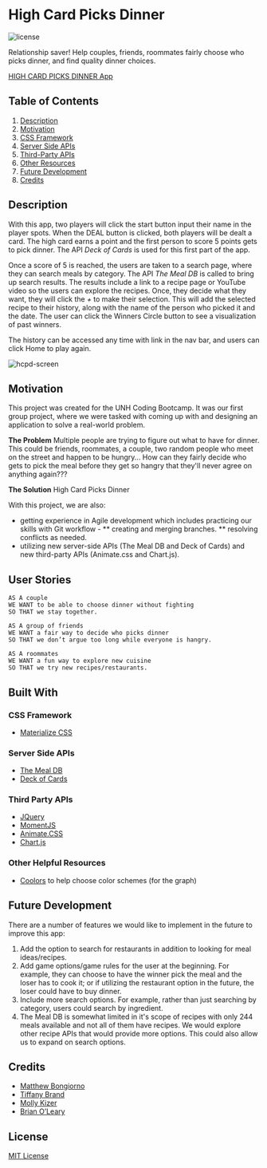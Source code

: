 # High Card Picks Dinner
![license](https://img.shields.io/github/license/tiffany-brand/high-card-picks-dinner?style=plastic)

Relationship saver! Help couples, friends, roommates fairly choose who picks dinner, and find quality dinner choices.

[HIGH CARD PICKS DINNER App](https://tiffany-brand.github.io/high-card-picks-dinner/)

## Table of Contents
1. [Description](#description)
2. [Motivation](#motivation)
3. [CSS Framework](#css-framework)
4. [Server Side APIs](#server-side-apis)
5. [Third-Party APIs](#third-party-apis)
6. [Other Resources](#other-helpful-resources)
7. [Future Development](#future-development)
8. [Credits](#credits)

## Description
With this app, two players will click the start button input their name in the player spots. When the DEAL button is clicked, both players will be dealt a card. The high card earns a point and the first person to score 5 points gets to pick dinner. The API *Deck of Cards* is used for this first part of the app.

Once a score of 5 is reached, the users are taken to a search page, where they can search meals by category. The API *The Meal DB* is called to bring up search results. The results include a link to a recipe page or YouTube video so the users can explore the recipes. Once, they decide what they want, they will click the _+_ to make their selection. This will add the selected recipe to their history, along with the name of the person who picked it and the date. The user can click the Winners Circle button to see a visualization of past winners.

The history can be accessed any time with link in the nav bar, and users can click Home to play again.

![hcpd-screen](https://user-images.githubusercontent.com/16748389/89475705-be6a0580-d756-11ea-81b6-873da43e989b.JPG)

## Motivation
This project was created for the UNH Coding Bootcamp. It was our first group project, where we were tasked with coming up with and designing an application to solve a real-world problem.

__The Problem__
Multiple people are trying to figure out what to have for dinner. This could be friends, roommates, a couple, two random people who meet on the street and happen to be hungry... How can they fairly decide who gets to pick the meal before they get so hangry that they'll never agree on anything again???

__The Solution__
High Card Picks Dinner

With this project, we are also:
* getting experience in Agile development which includes practicing our skills with Git workflow -
** creating and merging branches.
** resolving conflicts as needed.
* utilizing new server-side APIs (The Meal DB and Deck of Cards) and new third-party APIs (Animate.css and Chart.js).

## User Stories

```
AS A couple
WE WANT to be able to choose dinner without fighting
SO THAT we stay together.

AS A group of friends
WE WANT a fair way to decide who picks dinner
SO THAT we don’t argue too long while everyone is hangry.

AS A roommates
WE WANT a fun way to explore new cuisine
SO THAT we try new recipes/restaurants.

```

## Built With

### CSS Framework
* [Materialize CSS](https://materializecss.com/)

### Server Side APIs
* [The Meal DB](https://www.themealdb.com/api.php)
* [Deck of Cards](https://deckofcardsapi.com/)

### Third Party APIs
* [JQuery](https://jquery.com/)
* [MomentJS](https://momentjs.com/)
* [Animate.CSS](https://animate.style/)
* [Chart.js](https://www.chartjs.org/docs/latest/)

### Other Helpful Resources
* [Coolors](coolors.co) to help choose color schemes (for the graph)

## Future Development
There are a number of features we would like to implement in the future to improve this app:
1. Add the option to search for restaurants in addition to looking for meal ideas/recipes.
2. Add game options/game rules for the user at the beginning. For example, they can choose to have the winner pick the meal and the loser has to cook it; or if utilizing the restaurant option in the future, the loser could have to buy dinner.
3. Include more search options. For example, rather than just searching by category, users could search by ingredient.
4. The Meal DB is somewhat limited in it's scope of recipes with only 244 meals available and not all of them have recipes. We would explore other recipe APIs that would provide more options. This could also allow us to expand on search options.

## Credits

* [Matthew Bongiorno](https://github.com/MattBongiorno)
* [Tiffany Brand](https://github.com/tiffany-brand)
* [Molly Kizer](https://github.com/LivesInRoom29)
* [Brian O’Leary](https://github.com/boleary1)


## License

[MIT License](./LICENSE)